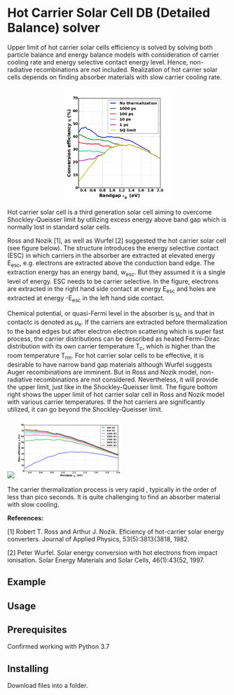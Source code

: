 # Hot Carrier Solar Cell DB (Detailed Balance) solver

Upper limit of hot carrier solar cells efficiency is solved by solving both particle balance and energy balance models with consideration of carrier cooling rate and energy selective contact energy level. Hence, non-radiative recombinations are not included. Realization of hot carrier solar cells depends on finding absorber materials with slow carrier cooling rate.

<p align="center">
<img src="fig\SBEffEgw400p69.png" width=48%>
</p>

Hot carrier solar cell is a third generation solar cell aiming to overcome Shockley-Queisser limit by utilizing excess energy above band gap which is normally lost in standard solar cells.

Ross and Nozik [1], as well as Wurfel [2] suggested the hot carrier solar cell (see figure below). The structure introduces the energy selective contact (ESC) in which carriers in the absorber are extracted at elevated energy E<sub>esc</sub>, e.g. electrons are extracted above the conduction band edge. The extraction energy has an energy band, w<sub>esc</sub>. But they assumed it is a single level of energy. ESC needs to be carrier selective. In the figure, electrons are extracted in the right hand side contact at energy E<sub>esc</sub> and holes are extracted at energy -E<sub>esc</sub> in the left hand side contact.

Chemical potential, or quasi-Fermi level in the absorber is &mu;<sub>c</sub> and that in contactc is denoted as &mu;<sub>e</sub>. If the carriers are extracted before thermalization to the band edges but after electron electron scattering which is super fast process, the carrier distributions can be described as heated Fermi-Dirac distribution with its own carrier temperature T<sub>c</sub>, which is higher than the room temperature T<sub>rm</sub>. For hot carrier solar cells to be effective, it is desirable to have narrow band gap materials although Wurfel suggests Auger recombinations are imminent. But in Ross and Nozik model, non-radiative recombinations are not considered. Nevertheless, it will provide the upper limit, just like in the Shockley-Queisser limit. The figure bottom right shows the upper limit of hot carrier solar cell in Ross and Nozik model with various carrier temperatures. If the hot carriers are significantly utilized, it can go beyond the Shockley-Queisser limit.

<img src="fig\SchematicHCSC.png" width=48%>

<img src="fig\Eff_Eg_T_1000_sun.png" width=48%>

The carrier thermalization process is very rapid , typically in the order of less than pico seconds. It is quite challenging to find an absorber material with slow cooling.


**References:**

[1] Robert T. Ross and Arthur J. Nozik. Eficiency of hot-carrier solar energy converters. Journal of Applied
Physics, 53(5):3813{3818, 1982.

[2] Peter Wurfel. Solar energy conversion with hot electrons from impact ionisation. Solar Energy Materials
and Solar Cells, 46(1):43{52, 1997.

## Example



## Usage


## Prerequisites

Confirmed working with Python 3.7

## Installing

Download files into a folder.
